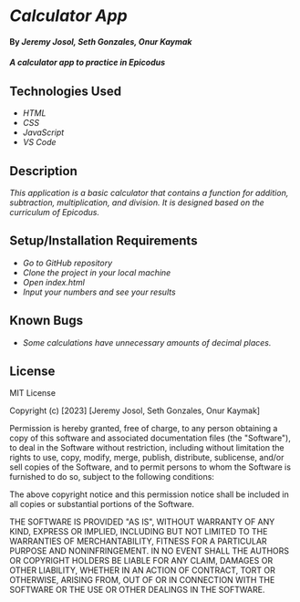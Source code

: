 # _Calculator App_

#### By _**Jeremy Josol, Seth Gonzales, Onur Kaymak**_

#### _A calculator app to practice in Epicodus_

## Technologies Used

- _HTML_
- _CSS_
- _JavaScript_
- _VS Code_

## Description

_This application is a basic calculator that contains a function for addition, subtraction, multiplication, and division. It is designed based on the curriculum of Epicodus._

## Setup/Installation Requirements

- _Go to GitHub repository_
- _Clone the project in your local machine_
- _Open index.html_
- _Input your numbers and see your results_

## Known Bugs

- _Some calculations have unnecessary amounts of decimal places._

## License

MIT License

Copyright (c) [2023] [Jeremy Josol, Seth Gonzales, Onur Kaymak]

Permission is hereby granted, free of charge, to any person obtaining a copy
of this software and associated documentation files (the "Software"), to deal
in the Software without restriction, including without limitation the rights
to use, copy, modify, merge, publish, distribute, sublicense, and/or sell
copies of the Software, and to permit persons to whom the Software is
furnished to do so, subject to the following conditions:

The above copyright notice and this permission notice shall be included in all
copies or substantial portions of the Software.

THE SOFTWARE IS PROVIDED "AS IS", WITHOUT WARRANTY OF ANY KIND, EXPRESS OR
IMPLIED, INCLUDING BUT NOT LIMITED TO THE WARRANTIES OF MERCHANTABILITY,
FITNESS FOR A PARTICULAR PURPOSE AND NONINFRINGEMENT. IN NO EVENT SHALL THE
AUTHORS OR COPYRIGHT HOLDERS BE LIABLE FOR ANY CLAIM, DAMAGES OR OTHER
LIABILITY, WHETHER IN AN ACTION OF CONTRACT, TORT OR OTHERWISE, ARISING FROM,
OUT OF OR IN CONNECTION WITH THE SOFTWARE OR THE USE OR OTHER DEALINGS IN THE
SOFTWARE.
